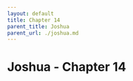 ```yaml
---
layout: default
title: Chapter 14
parent_title: Joshua
parent_url: ./joshua.md
---
```


# Joshua - Chapter 14
